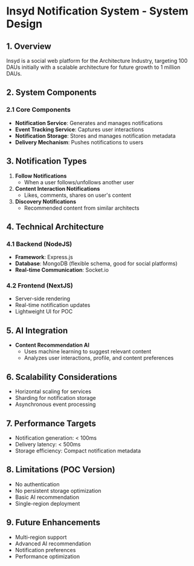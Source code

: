 # Insyd Notification System - System Design

## 1. Overview
Insyd is a social web platform for the Architecture Industry, targeting 100 DAUs initially with a scalable architecture for future growth to 1 million DAUs.

## 2. System Components
### 2.1 Core Components
- **Notification Service**: Generates and manages notifications
- **Event Tracking Service**: Captures user interactions
- **Notification Storage**: Stores and manages notification metadata
- **Delivery Mechanism**: Pushes notifications to users

## 3. Notification Types
1. **Follow Notifications**
   - When a user follows/unfollows another user
2. **Content Interaction Notifications**
   - Likes, comments, shares on user's content
3. **Discovery Notifications**
   - Recommended content from similar architects

## 4. Technical Architecture
### 4.1 Backend (NodeJS)
- **Framework**: Express.js
- **Database**: MongoDB (flexible schema, good for social platforms)
- **Real-time Communication**: Socket.io

### 4.2 Frontend (NextJS)
- Server-side rendering
- Real-time notification updates
- Lightweight UI for POC

## 5. AI Integration
- **Content Recommendation AI**
  - Uses machine learning to suggest relevant content
  - Analyzes user interactions, profile, and content preferences

## 6. Scalability Considerations
- Horizontal scaling for services
- Sharding for notification storage
- Asynchronous event processing

## 7. Performance Targets
- Notification generation: < 100ms
- Delivery latency: < 500ms
- Storage efficiency: Compact notification metadata

## 8. Limitations (POC Version)
- No authentication
- No persistent storage optimization
- Basic AI recommendation
- Single-region deployment

## 9. Future Enhancements
- Multi-region support
- Advanced AI recommendation
- Notification preferences
- Performance optimization
